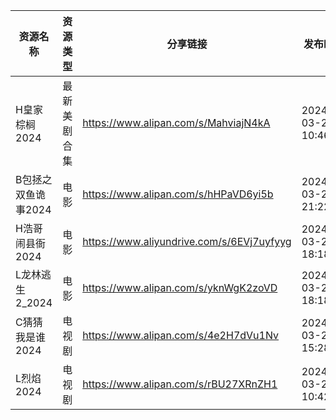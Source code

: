 | 资源名称         | 资源类型   | 分享链接                                      | 发布时间                |
| ------------ | ------ | ----------------------------------------- | ------------------- |
| H皇家棕榈2024    | 最新美剧合集 | https://www.alipan.com/s/MahviajN4kA      | 2024-03-22 10:46:10 |
| B包拯之双鱼诡事2024 | 电影     | https://www.alipan.com/s/hHPaVD6yi5b      | 2024-03-22 21:22:16 |
| H浩哥闹县衙2024   | 电影     | https://www.aliyundrive.com/s/6EVj7uyfyyg | 2024-03-22 18:18:26 |
| L龙林逃生2_2024  | 电影     | https://www.alipan.com/s/yknWgK2zoVD      | 2024-03-22 18:18:28 |
| C猜猜我是谁2024   | 电视剧    | https://www.alipan.com/s/4e2H7dVu1Nv      | 2024-03-22 15:28:15 |
| L烈焰2024      | 电视剧    | https://www.alipan.com/s/rBU27XRnZH1      | 2024-03-22 10:42:11 |
